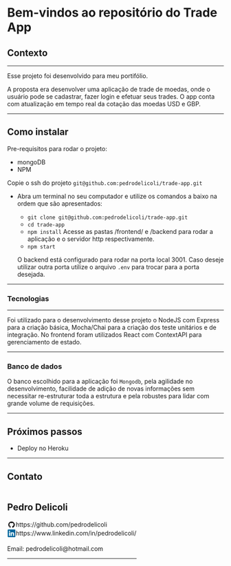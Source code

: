 # Bem-vindos ao repositório do Trade App

## Contexto

---

Esse projeto foi desenvolvido para meu portifólio.

A proposta era desenvolver uma aplicação de trade de moedas, onde o usuário pode se cadastrar, fazer login e efetuar seus trades.
O app conta com atualização em tempo real da cotação das moedas USD e GBP.

---

## Como instalar

Pre-requisitos para rodar o projeto: 
- mongoDB
- NPM

Copie o ssh do projeto `git@github.com:pedrodelicoli/trade-app.git`

* Abra um terminal no seu computador e utilize os comandos a baixo na ordem que são apresentados:

  * `git clone git@github.com:pedrodelicoli/trade-app.git`
  * `cd trade-app`
  * `npm install`
  Acesse as pastas /frontend/ e /backend para rodar a aplicação e o servidor http respectivamente.
  * `npm start`

  O backend está configurado para rodar na porta local 3001. Caso deseje utilizar outra porta utilize o arquivo `.env` para trocar para a porta desejada.

---

### Tecnologias

---

Foi utilizado para o desenvolvimento desse projeto o NodeJS com Express para a criação básica, Mocha/Chai para a criação dos teste unitários e de integração. No frontend foram utilizados React com ContextAPI para gerenciamento de estado.

---

### Banco de dados

O banco escolhido para a aplicação foi `Mongodb`, pela agilidade no desenvolvimento, facilidade de adição de novas informações sem necessitar re-estruturar toda a estrutura e pela robustes para lidar com grande volume de requisições.

---

## Próximos passos

* Deploy no Heroku

---

## Contato

<div style="display: flex; align-items: center; justify-content: space-between;">
  <div>
    <h2> Pedro Delicoli </h2>
  <div style="display: flex;align-items: center;">
    <img src="./frontend/images/github-logo.png" alt="LinkedIn" style="width:20px;"/> https://github.com/pedrodelicoli
  </div>
  <div style="display: flex;align-items: center;">
    <img src="./frontend/images/linkedin-logo.png" alt="LinkedIn" style="width:20px;"/> https://www.linkedin.com/in/pedrodelicoli/
  </div>
  <br/>
  Email: pedrodelicoli@hotmail.com  
<br/>

---
